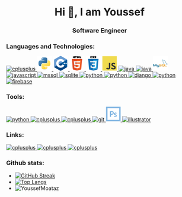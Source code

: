 <h1 align="center">Hi 👋, I am Youssef</h1>

<h3 align="center">Software Engineer</h3>

<!-- ### Titles:  -->
<!-- * Software Engineer
* Senior Android Developer
* Python Developer
* C++ Developer -->

<!-- ### Skills:
* Android App Development
* REST APIs
* Database (Room, MongoDB, MySQL, Firebase, SQL Server, SQLite)
* Machine Learning and Deep Learning (Tensorflow, TFLite, Keras, scikit-learn)
* Web Development -->
<!-- * Material design -->
<!-- * Google's ML Kit -->
<!-- * Permissions -->
<!-- * Services -->
<!-- * Design patterns -->
<!-- * Algorithms -->


<!-- <a href="https://www.linkedin.com/in/youssef-moataz-245713196/">
    <img src="https://github.com/rahulbanerjee26/githubProfileReadmeGenerator/blob/main/icons/tensorflow.svg" width="40" height="40" alt="LinkedIn Badge"/>
</a> -->

<!-- ### Languages:
* Kotlin
* Java
* Python
* C++
* SQL -->

<h3 align="left">Languages and Technologies:</h3>
<p align="left"> 
<a href="https://developer.android.com/" target="_blank" rel="noreferrer"> <img src="https://cdn.jsdelivr.net/gh/devicons/devicon/icons/android/android-original.svg" alt="cplusplus" width="40" height="40"/> </a> 
<a href="https://www.python.org" target="_blank" rel="noreferrer"> <img src="https://raw.githubusercontent.com/devicons/devicon/master/icons/python/python-original.svg" alt="python" width="40" height="40"/> </a> 
<a href="https://www.w3schools.com/cpp/" target="_blank" rel="noreferrer"> <img src="https://raw.githubusercontent.com/devicons/devicon/master/icons/cplusplus/cplusplus-original.svg" alt="cplusplus" width="40" height="40"/> </a> 
<a href="https://www.w3.org/html/" target="_blank" rel="noreferrer"> <img src="https://raw.githubusercontent.com/devicons/devicon/master/icons/html5/html5-original-wordmark.svg" alt="html5" width="40" height="40"/> </a> 
<a href="https://www.w3schools.com/css/" target="_blank" rel="noreferrer"> <img src="https://raw.githubusercontent.com/devicons/devicon/master/icons/css3/css3-original-wordmark.svg" alt="css3" width="40" height="40"/> </a> 
<a href="https://developer.mozilla.org/en-US/docs/Web/JavaScript" target="_blank" rel="noreferrer"> <img src="https://raw.githubusercontent.com/devicons/devicon/master/icons/javascript/javascript-original.svg" alt="javascript" width="40" height="40"/> </a> 
<a href="https://www.java.com" target="_blank" rel="noreferrer"> <img src="https://cdn.jsdelivr.net/gh/devicons/devicon/icons/java/java-original.svg" alt="java" width="40" height="40"/> </a>
<a href="https://kotlinlang.org/" target="_blank" rel="noreferrer"> <img src="https://cdn.jsdelivr.net/gh/devicons/devicon/icons/kotlin/kotlin-original.svg" alt="java" width="40" height="40"/> </a>
<a href="https://www.mysql.com/" target="_blank" rel="noreferrer"> <img src="https://raw.githubusercontent.com/devicons/devicon/master/icons/mysql/mysql-original-wordmark.svg" alt="mysql" width="40" height="40"/> </a> 
<a href="https://jquery.com/" target="_blank" rel="noreferrer"> <img src="https://cdn.jsdelivr.net/gh/devicons/devicon/icons/jquery/jquery-original-wordmark.svg" alt="javascript" width="40" height="40"/> </a> 
<a href="https://www.microsoft.com/en-us/sql-server" target="_blank" rel="noreferrer"> <img src="https://www.svgrepo.com/show/303229/microsoft-sql-server-logo.svg" alt="mssql" width="40" height="40"/> </a> 
<a href="https://www.sqlite.org/" target="_blank" rel="noreferrer"> <img src="https://www.vectorlogo.zone/logos/sqlite/sqlite-icon.svg" alt="sqlite" width="40" height="40"/> </a> 
<a href="https://numpy.org/" target="_blank" rel="noreferrer"> <img src="https://cdn.jsdelivr.net/gh/devicons/devicon/icons/numpy/numpy-original.svg" alt="python" width="40" height="40"/> </a> 
<a href="https://www.tensorflow.org/" target="_blank" rel="noreferrer"> <img src="https://cdn.jsdelivr.net/gh/devicons/devicon/icons/tensorflow/tensorflow-original.svg" alt="python" width="40" height="40"/> </a> 
<a href="https://www.djangoproject.com/" target="_blank" rel="noreferrer"> <img src="https://cdn.worldvectorlogo.com/logos/django.svg" alt="django" width="40" height="40"/> </a> 
<a href="https://gradle.org/" target="_blank" rel="noreferrer"> <img src="https://cdn.jsdelivr.net/gh/devicons/devicon/icons/gradle/gradle-plain.svg" alt="python" width="40" height="40"/> </a> 
<a href="https://firebase.google.com/" target="_blank" rel="noreferrer"> <img src="https://www.vectorlogo.zone/logos/firebase/firebase-icon.svg" alt="firebase" width="40" height="40"/> </a> 

</p>

<h3 align="left">Tools:</h3>
<p align="left"> 
<a href="https://www.jetbrains.com/" target="_blank" rel="noreferrer"> <img src="https://cdn.jsdelivr.net/gh/devicons/devicon/icons/jetbrains/jetbrains-original.svg" alt="python" width="40" height="40"/> </a> 
<a href="https://developer.android.com/studio" target="_blank" rel="noreferrer"> <img src="https://cdn.jsdelivr.net/gh/devicons/devicon/icons/androidstudio/androidstudio-original.svg" alt="cplusplus" width="40" height="40"/> </a> 
<a href="https://code.visualstudio.com/" target="_blank" rel="noreferrer"> <img src="https://cdn.jsdelivr.net/gh/devicons/devicon/icons/vscode/vscode-original.svg" alt="cplusplus" width="40" height="40"/> </a> 
<a href="https://git-scm.com/" target="_blank" rel="noreferrer"> <img src="https://www.vectorlogo.zone/logos/git-scm/git-scm-icon.svg" alt="git" width="40" height="40"/> </a> 
<a href="https://www.photoshop.com/en" target="_blank" rel="noreferrer"> <img src="https://raw.githubusercontent.com/devicons/devicon/master/icons/photoshop/photoshop-line.svg" alt="photoshop" width="40" height="40"/> </a> 
<a href="https://www.adobe.com/in/products/illustrator.html" target="_blank" rel="noreferrer"> <img src="https://www.vectorlogo.zone/logos/adobe_illustrator/adobe_illustrator-icon.svg" alt="illustrator" width="40" height="40"/> </a>

</p>


<!-- ### Links: 
* [Instagram](https://www.instagram.com/youssefmoataz_/)
* [Play Store](https://play.google.com/store/apps/dev?id=6245006738668751785)
* [LinkedIn](https://www.linkedin.com/in/youssef-moataz-245713196) -->

<h3 align="left">Links:</h3>
<p align="left"> 
    
<a href="https://play.google.com/store/apps/dev?id=6245006738668751785" target="_blank" rel="noreferrer"> <img src="https://www.logo.wine/a/logo/Google_Play/Google_Play-Icon-Logo.wine.svg" alt="cplusplus" width="40" height="40"/> </a> 
<a href="https://www.instagram.com/youssefmoataz_/" target="_blank" rel="noreferrer"> <img src="https://raw.githubusercontent.com/rahuldkjain/github-profile-readme-generator/master/src/images/icons/Social/instagram.svg" alt="cplusplus" width="40" height="40"/> </a> 
<a href="https://www.linkedin.com/in/youssef-moataz-245713196" target="_blank" rel="noreferrer"> <img src="https://raw.githubusercontent.com/rahuldkjain/github-profile-readme-generator/master/src/images/icons/Social/linked-in-alt.svg" alt="cplusplus" width="40" height="40"/> </a> 
</p> 

### Github stats:
* [![GitHub Streak](http://github-readme-streak-stats.herokuapp.com?user=YoussefMoataz&hide_border=true&theme=default)](https://github.com/YoussefMoataz)
* [![Top Langs](https://github-readme-stats.vercel.app/api/top-langs/?username=YoussefMoataz&layout=compact&theme=dark&langs_count=6&hide=HTML,CSS)](https://github.com/YoussefMoataz)
* <img src="https://komarev.com/ghpvc/?username=YoussefMoataz&label=Profile%20views&color=0e75b6&style=flat" alt="YoussefMoataz" />

<!-- Links with images -->
<!-- ### Links: 
<a href="https://www.instagram.com/youssefmoataz_/">
    <img src="https://github.com/rahuldkjain/github-profile-readme-generator/blob/master/src/images/icons/Social/instagram.svg" width="40" height="40" alt="LinkedIn Badge"/>
</a> &nbsp;
<a href="https://play.google.com/store/apps/dev?id=6245006738668751785">
    <img src="https://www.logo.wine/a/logo/Google_Play/Google_Play-Icon-Logo.wine.svg" width="40" height="40" alt="LinkedIn Badge"/>
</a> &nbsp;
<a href="https://www.linkedin.com/in/youssef-moataz-245713196">
    <img src="https://github.com/rahuldkjain/github-profile-readme-generator/blob/master/src/images/icons/Social/linked-in-alt.svg" width="40" height="40" alt="LinkedIn Badge"/>
</a> -->


<!---
YoussefMoataz/YoussefMoataz is a ✨ special ✨ repository because its `README.md` (this file) appears on your GitHub profile.
You can click the Preview link to take a look at your changes.
--->
